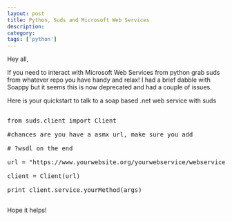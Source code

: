 ```yaml
---
layout: post
title: Python, Suds and Microsoft Web Services
description: 
category:
tags: ['python']
---
```


Hey all,

If you need to interact with Microsoft Web Services from python grab suds from whatever repo you have handy and relax! I had a brief dabble with Soappy  but it seems this is now deprecated and had a couple of issues.



Here is your quickstart to talk to a soap based .net web service with suds



<pre class="brush: python;">

from suds.client import Client

#chances are you have a asmx url, make sure you add

# ?wsdl on the end

url = "https://www.yourwebsite.org/yourwebservice/webservice.asmx?wsdl"

client = Client(url)

print client.service.yourMethod(args)

</pre>



Hope it helps!